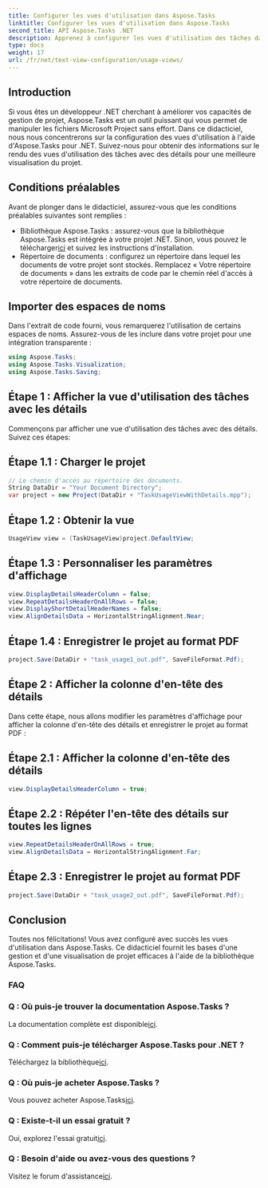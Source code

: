 ```yaml
---
title: Configurer les vues d'utilisation dans Aspose.Tasks
linktitle: Configurer les vues d'utilisation dans Aspose.Tasks
second_title: API Aspose.Tasks .NET
description: Apprenez à configurer les vues d'utilisation des tâches dans Aspose.Tasks pour .NET. Améliorez la visualisation du projet avec des étapes détaillées. Téléchargez la bibliothèque maintenant !
type: docs
weight: 17
url: /fr/net/text-view-configuration/usage-views/
---
```

## Introduction
Si vous êtes un développeur .NET cherchant à améliorer vos capacités de gestion de projet, Aspose.Tasks est un outil puissant qui vous permet de manipuler les fichiers Microsoft Project sans effort. Dans ce didacticiel, nous nous concentrerons sur la configuration des vues d'utilisation à l'aide d'Aspose.Tasks pour .NET. Suivez-nous pour obtenir des informations sur le rendu des vues d'utilisation des tâches avec des détails pour une meilleure visualisation du projet.
## Conditions préalables
Avant de plonger dans le didacticiel, assurez-vous que les conditions préalables suivantes sont remplies :
- Bibliothèque Aspose.Tasks : assurez-vous que la bibliothèque Aspose.Tasks est intégrée à votre projet .NET. Sinon, vous pouvez le télécharger[ici](https://releases.aspose.com/tasks/net/) et suivez les instructions d'installation.
- Répertoire de documents : configurez un répertoire dans lequel les documents de votre projet sont stockés. Remplacez « Votre répertoire de documents » dans les extraits de code par le chemin réel d'accès à votre répertoire de documents.
## Importer des espaces de noms
Dans l'extrait de code fourni, vous remarquerez l'utilisation de certains espaces de noms. Assurez-vous de les inclure dans votre projet pour une intégration transparente :
```csharp
using Aspose.Tasks;
using Aspose.Tasks.Visualization;
using Aspose.Tasks.Saving;
```
## Étape 1 : Afficher la vue d'utilisation des tâches avec les détails
Commençons par afficher une vue d'utilisation des tâches avec des détails. Suivez ces étapes:
## Étape 1.1 : Charger le projet
```csharp
// Le chemin d'accès au répertoire des documents.
String DataDir = "Your Document Directory";
var project = new Project(DataDir + "TaskUsageViewWithDetails.mpp");
```
## Étape 1.2 : Obtenir la vue
```csharp
UsageView view = (TaskUsageView)project.DefaultView;
```
## Étape 1.3 : Personnaliser les paramètres d'affichage
```csharp
view.DisplayDetailsHeaderColumn = false;
view.RepeatDetailsHeaderOnAllRows = false;
view.DisplayShortDetailHeaderNames = false;
view.AlignDetailsData = HorizontalStringAlignment.Near;
```
## Étape 1.4 : Enregistrer le projet au format PDF
```csharp
project.Save(DataDir + "task_usage1_out.pdf", SaveFileFormat.Pdf);
```
## Étape 2 : Afficher la colonne d'en-tête des détails
Dans cette étape, nous allons modifier les paramètres d'affichage pour afficher la colonne d'en-tête des détails et enregistrer le projet au format PDF :
## Étape 2.1 : Afficher la colonne d'en-tête des détails
```csharp
view.DisplayDetailsHeaderColumn = true;
```
## Étape 2.2 : Répéter l'en-tête des détails sur toutes les lignes
```csharp
view.RepeatDetailsHeaderOnAllRows = true;
view.AlignDetailsData = HorizontalStringAlignment.Far;
```
## Étape 2.3 : Enregistrer le projet au format PDF
```csharp
project.Save(DataDir + "task_usage2_out.pdf", SaveFileFormat.Pdf);
```
## Conclusion
Toutes nos félicitations! Vous avez configuré avec succès les vues d'utilisation dans Aspose.Tasks. Ce didacticiel fournit les bases d'une gestion et d'une visualisation de projet efficaces à l'aide de la bibliothèque Aspose.Tasks.

### FAQ
### Q : Où puis-je trouver la documentation Aspose.Tasks ?
 La documentation complète est disponible[ici](https://reference.aspose.com/tasks/net/).
### Q : Comment puis-je télécharger Aspose.Tasks pour .NET ?
 Téléchargez la bibliothèque[ici](https://releases.aspose.com/tasks/net/).
### Q : Où puis-je acheter Aspose.Tasks ?
 Vous pouvez acheter Aspose.Tasks[ici](https://purchase.aspose.com/buy).
### Q : Existe-t-il un essai gratuit ?
 Oui, explorez l'essai gratuit[ici](https://releases.aspose.com/).
### Q : Besoin d'aide ou avez-vous des questions ?
 Visitez le forum d'assistance[ici](https://forum.aspose.com/c/tasks/15).